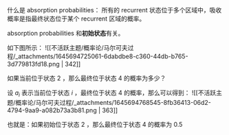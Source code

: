 什么是 absorption probabilities：
所有的 recurrent 状态位于多个区域中，吸收概率是指最终状态位于某个 recurrent 区域的概率。

absorption probabilities 和**初始状态**有关。

如下图所示：
 ![[不活跃主题/概率论/马尔可夫过程/_attachments/1645694725061-6dabdbe8-c360-44db-b765-3d779813fd18.png | 342]]

如果当前位于状态 $2$ ，那么最终位于状态 $4$  的概率为多少？

设 $a_i$  表示当前位于状态 $i$ ，最终位于状态 $4$  的概率，那么可以得到：
![[不活跃主题/概率论/马尔可夫过程/_attachments/1645694768545-8fb36413-06d2-4794-9aa9-a082b73a3b81.png | 363]]

也就是：如果初始位于状态 $2$ ，那么最终位于状态 $4$  的概率为 $0.5$ 

